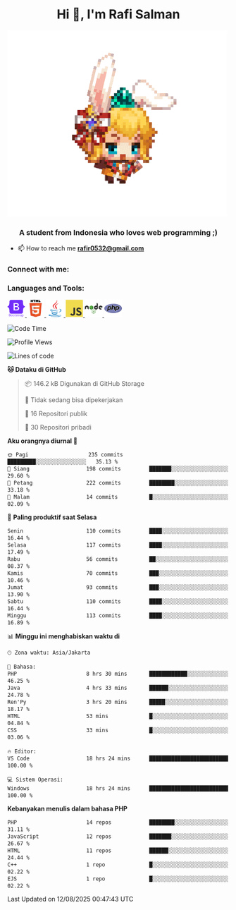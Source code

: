 <h1 align="center">Hi 👋, I'm Rafi Salman</h1>
<img src="img/lp.gif" /> 
<h3 align="center">A student from Indonesia who loves web programming ;)</h3>

- 📫 How to reach me **rafir0532@gmail.com**

<h3 align="left">Connect with me:</h3>
<p align="left">
</p>

<h3 align="left">Languages and Tools:</h3>
<p align="left"> <a href="https://getbootstrap.com" target="_blank" rel="noreferrer"> <img src="https://raw.githubusercontent.com/devicons/devicon/master/icons/bootstrap/bootstrap-plain-wordmark.svg" alt="bootstrap" width="40" height="40"/> </a> <a href="https://www.w3.org/html/" target="_blank" rel="noreferrer"> <img src="https://raw.githubusercontent.com/devicons/devicon/master/icons/html5/html5-original-wordmark.svg" alt="html5" width="40" height="40"/> </a> <a href="https://www.java.com" target="_blank" rel="noreferrer"> <img src="https://raw.githubusercontent.com/devicons/devicon/master/icons/java/java-original.svg" alt="java" width="40" height="40"/> </a> <a href="https://developer.mozilla.org/en-US/docs/Web/JavaScript" target="_blank" rel="noreferrer"> <img src="https://raw.githubusercontent.com/devicons/devicon/master/icons/javascript/javascript-original.svg" alt="javascript" width="40" height="40"/> </a> <a href="https://nodejs.org" target="_blank" rel="noreferrer"> <img src="https://raw.githubusercontent.com/devicons/devicon/master/icons/nodejs/nodejs-original-wordmark.svg" alt="nodejs" width="40" height="40"/> </a> <a href="https://www.php.net" target="_blank" rel="noreferrer"> <img src="https://raw.githubusercontent.com/devicons/devicon/master/icons/php/php-original.svg" alt="php" width="40" height="40"/> </a> </p>

<!--START_SECTION:waka-->
![Code Time](http://img.shields.io/badge/Code%20Time-583%20hrs%2052%20mins-blue)

![Profile Views](http://img.shields.io/badge/Profil%20dilihat-2-blue)

![Lines of code](https://img.shields.io/badge/Sejak%20Hello%20World%20aku%20telah%20menulis-1.8%20million%20baris%20kode-blue)

**🐱 Dataku di GitHub** 

> 📦 146.2 kB Digunakan di GitHub Storage 
 > 
> 🚫 Tidak sedang bisa dipekerjakan
 > 
> 📜 16 Repositori publik 
 > 
> 🔑 30 Repositori pribadi 
 > 
**Aku orangnya diurnal 🐤** 

```text
🌞 Pagi                   235 commits         █████████░░░░░░░░░░░░░░░░   35.13 % 
🌆 Siang                  198 commits         ███████░░░░░░░░░░░░░░░░░░   29.60 % 
🌃 Petang                 222 commits         ████████░░░░░░░░░░░░░░░░░   33.18 % 
🌙 Malam                  14 commits          █░░░░░░░░░░░░░░░░░░░░░░░░   02.09 % 
```
📅 **Paling produktif saat Selasa** 

```text
Senin                    110 commits         ████░░░░░░░░░░░░░░░░░░░░░   16.44 % 
Selasa                   117 commits         ████░░░░░░░░░░░░░░░░░░░░░   17.49 % 
Rabu                     56 commits          ██░░░░░░░░░░░░░░░░░░░░░░░   08.37 % 
Kamis                    70 commits          ███░░░░░░░░░░░░░░░░░░░░░░   10.46 % 
Jumat                    93 commits          ███░░░░░░░░░░░░░░░░░░░░░░   13.90 % 
Sabtu                    110 commits         ████░░░░░░░░░░░░░░░░░░░░░   16.44 % 
Minggu                   113 commits         ████░░░░░░░░░░░░░░░░░░░░░   16.89 % 
```


📊 **Minggu ini menghabiskan waktu di** 

```text
🕑︎ Zona waktu: Asia/Jakarta

💬 Bahasa: 
PHP                      8 hrs 30 mins       ████████████░░░░░░░░░░░░░   46.25 % 
Java                     4 hrs 33 mins       ██████░░░░░░░░░░░░░░░░░░░   24.78 % 
Ren'Py                   3 hrs 20 mins       █████░░░░░░░░░░░░░░░░░░░░   18.17 % 
HTML                     53 mins             █░░░░░░░░░░░░░░░░░░░░░░░░   04.84 % 
CSS                      33 mins             █░░░░░░░░░░░░░░░░░░░░░░░░   03.06 % 

🔥 Editor: 
VS Code                  18 hrs 24 mins      █████████████████████████   100.00 % 

💻 Sistem Operasi: 
Windows                  18 hrs 24 mins      █████████████████████████   100.00 % 
```

**Kebanyakan menulis dalam bahasa PHP** 

```text
PHP                      14 repos            ████████░░░░░░░░░░░░░░░░░   31.11 % 
JavaScript               12 repos            ███████░░░░░░░░░░░░░░░░░░   26.67 % 
HTML                     11 repos            ██████░░░░░░░░░░░░░░░░░░░   24.44 % 
C++                      1 repo              █░░░░░░░░░░░░░░░░░░░░░░░░   02.22 % 
EJS                      1 repo              █░░░░░░░░░░░░░░░░░░░░░░░░   02.22 % 
```




 Last Updated on 12/08/2025 00:47:43 UTC
<!--END_SECTION:waka-->
